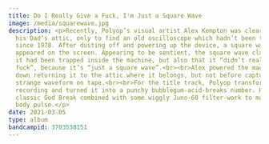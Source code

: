 ```yaml
---
title: Do I Really Give a Fuck, I'm Just a Square Wave
image: /media/squarewave.jpg
description: <p>Recently, Polyop’s visual artist Alex Kempton was clearing out
  his Dad’s attic, only to find an old oscilloscope which hadn’t been turned on
  since 1978. After dusting off and powering up the device, a square wave
  appeared on the screen. Appearing to be sentient, the square wave claimed that
  it had been trapped inside the machine, but also that it “didn’t really give a
  fuck”, because it’s “just a square wave”.<br><br>Alex powered the machine back
  down returning it to the attic where it belongs, but not before capturing the
  strange waveform on tape.<br><br>For the title track, Polyop transformed the
  recording and turned it into a punchy bubblegum-acid-breaks number. Hear the
  classic God Break combined with some wiggly Juno-60 filter-work to make your
  body pulse.</p>
date: 2021-03-05
type: album
bandcampid: 3703538151
---
```

